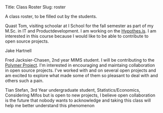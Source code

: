 Title: Class Roster
Slug: roster

A class roster, to be filled out by the students.

Quast Tom, visiting schoolar at I School for the fall semester as part of my M.Sc. in IT and Productdevelopment. I am working on the [Hypothes.is](http://hypothes.is/ "Hypothes.is website"). I am interested in this course because I would like to be able to contribute to open source projects.

Jake Hartnell

Fred Jacksier-Chasen, 2nd year MIMS student. I will be contributing to the [Polymer Project](http://www.polymer-project.org/). I'm interested in encouraging and maintaing collaboration in open source projects. I've worked with and on several open projects and am excited to explore what made some of them so pleasant to deal with and others such a pain.

Tian Stefan, 3rd Year undergraduate student, Statistics/Economics, Considering Mifos but is open to new projects, I believe open collaboration is the future that nobody wants to acknowledge and taking this class will help me better understand this phenomenon
